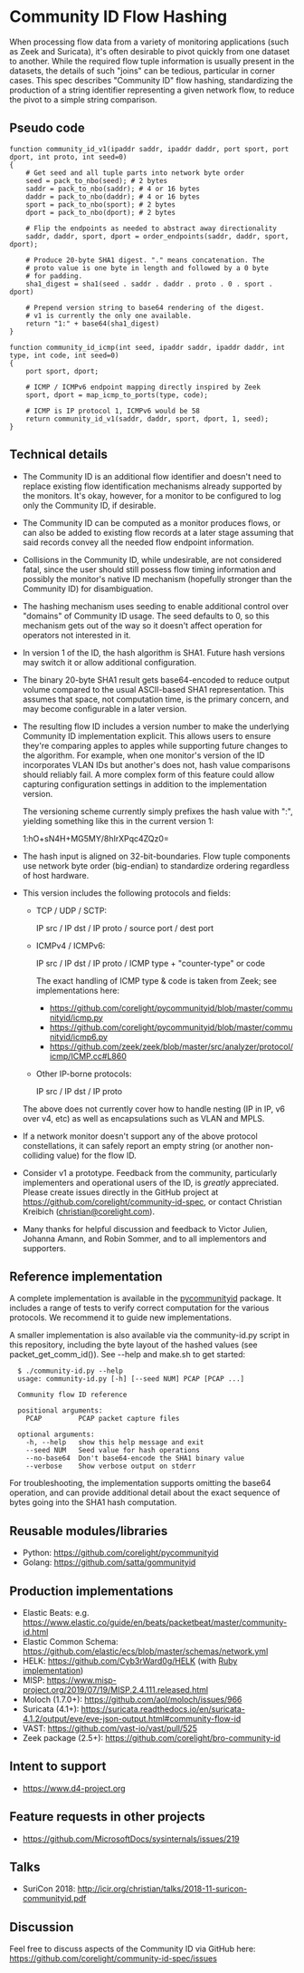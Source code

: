 Community ID Flow Hashing
=========================

When processing flow data from a variety of monitoring applications
(such as Zeek and Suricata), it's often desirable to pivot quickly
from one dataset to another. While the required flow tuple information
is usually present in the datasets, the details of such "joins" can
be tedious, particular in corner cases. This spec describes "Community
ID" flow hashing, standardizing the production of a string identifier
representing a given network flow, to reduce the pivot to a simple
string comparison.

Pseudo code
-----------

    function community_id_v1(ipaddr saddr, ipaddr daddr, port sport, port dport, int proto, int seed=0)
    {
        # Get seed and all tuple parts into network byte order
        seed = pack_to_nbo(seed); # 2 bytes
        saddr = pack_to_nbo(saddr); # 4 or 16 bytes
        daddr = pack_to_nbo(daddr); # 4 or 16 bytes
        sport = pack_to_nbo(sport); # 2 bytes
        dport = pack_to_nbo(dport); # 2 bytes

        # Flip the endpoints as needed to abstract away directionality
        saddr, daddr, sport, dport = order_endpoints(saddr, daddr, sport, dport);

        # Produce 20-byte SHA1 digest. "." means concatenation. The
        # proto value is one byte in length and followed by a 0 byte
        # for padding.
        sha1_digest = sha1(seed . saddr . daddr . proto . 0 . sport . dport)

        # Prepend version string to base64 rendering of the digest.
        # v1 is currently the only one available.
        return "1:" + base64(sha1_digest)
    }
    
    function community_id_icmp(int seed, ipaddr saddr, ipaddr daddr, int type, int code, int seed=0)
    {
        port sport, dport;

        # ICMP / ICMPv6 endpoint mapping directly inspired by Zeek
        sport, dport = map_icmp_to_ports(type, code);

        # ICMP is IP protocol 1, ICMPv6 would be 58
        return community_id_v1(saddr, daddr, sport, dport, 1, seed); 
    }


Technical details
-----------------

- The Community ID is an additional flow identifier and doesn't need to
  replace existing flow identification mechanisms already supported by
  the monitors. It's okay, however, for a monitor to be configured to
  log only the Community ID, if desirable.

- The Community ID can be computed as a monitor produces flows, or can
  also be added to existing flow records at a later stage assuming
  that said records convey all the needed flow endpoint information.

- Collisions in the Community ID, while undesirable, are not
  considered fatal, since the user should still possess flow timing
  information and possibly the monitor's native ID mechanism (hopefully
  stronger than the Community ID) for disambiguation.

- The hashing mechanism uses seeding to enable additional control over
  "domains" of Community ID usage. The seed defaults to 0, so this
  mechanism gets out of the way so it doesn't affect operation for
  operators not interested in it.

- In version 1 of the ID, the hash algorithm is SHA1. Future hash
  versions may switch it or allow additional configuration.

- The binary 20-byte SHA1 result gets base64-encoded to reduce output
  volume compared to the usual ASCII-based SHA1 representation. This
  assumes that space, not computation time, is the primary concern,
  and may become configurable in a later version.

- The resulting flow ID includes a version number to make the
  underlying Community ID implementation explicit. This allows users
  to ensure they're comparing apples to apples while supporting future
  changes to the algorithm. For example, when one monitor's version of
  the ID incorporates VLAN IDs but another's does not, hash value
  comparisons should reliably fail. A more complex form of this
  feature could allow capturing configuration settings in addition to
  the implementation version.

  The versioning scheme currently simply prefixes the hash value with
  "<version>:", yielding something like this in the current version 1:

  1:hO+sN4H+MG5MY/8hIrXPqc4ZQz0=

- The hash input is aligned on 32-bit-boundaries. Flow tuple
  components use network byte order (big-endian) to standardize
  ordering regardless of host hardware.

- This version includes the following protocols and fields:

  - TCP / UDP / SCTP:

    IP src / IP dst / IP proto / source port / dest port 

  - ICMPv4 / ICMPv6:

    IP src / IP dst / IP proto / ICMP type + "counter-type" or code

    The exact handling of ICMP type & code is taken from Zeek; see
    implementations here:

    - https://github.com/corelight/pycommunityid/blob/master/communityid/icmp.py
    - https://github.com/corelight/pycommunityid/blob/master/communityid/icmp6.py
    - https://github.com/zeek/zeek/blob/master/src/analyzer/protocol/icmp/ICMP.cc#L860

  - Other IP-borne protocols:

    IP src / IP dst / IP proto

  The above does not currently cover how to handle nesting (IP in IP,
  v6 over v4, etc) as well as encapsulations such as VLAN and MPLS.

- If a network monitor doesn't support any of the above protocol
  constellations, it can safely report an empty string (or another
  non-colliding value) for the flow ID.

- Consider v1 a prototype. Feedback from the community, particularly
  implementers and operational users of the ID, is _greatly_
  appreciated. Please create issues directly in the GitHub project at
  https://github.com/corelight/community-id-spec, or contact Christian
  Kreibich (christian@corelight.com).

- Many thanks for helpful discussion and feedback to Victor Julien,
  Johanna Amann, and Robin Sommer, and to all implementors and
  supporters.

Reference implementation
------------------------

A complete implementation is available in the
[pycommunityid](https://github.com/corelight/pycommunityid) package.
It includes a range of tests to verify correct computation for the
various protocols. We recommend it to guide new implementations.

A smaller implementation is also available via the community-id.py
script in this repository, including the byte layout of the hashed
values (see packet_get_comm_id()). See --help and make.sh to get
started:

```
  $ ./community-id.py --help
  usage: community-id.py [-h] [--seed NUM] PCAP [PCAP ...]

  Community flow ID reference

  positional arguments:
    PCAP         PCAP packet capture files

  optional arguments:
    -h, --help   show this help message and exit
    --seed NUM   Seed value for hash operations
    --no-base64  Don't base64-encode the SHA1 binary value
    --verbose    Show verbose output on stderr
```

For troubleshooting, the implementation supports omitting the base64
operation, and can provide additional detail about the exact sequence
of bytes going into the SHA1 hash computation.

Reusable modules/libraries
--------------------------

- Python: https://github.com/corelight/pycommunityid
- Golang: https://github.com/satta/gommunityid

Production implementations
--------------------------

- Elastic Beats: e.g. https://www.elastic.co/guide/en/beats/packetbeat/master/community-id.html
- Elastic Common Schema: https://github.com/elastic/ecs/blob/master/schemas/network.yml
- HELK: https://github.com/Cyb3rWard0g/HELK (with [Ruby implementation](https://github.com/Cyb3rWard0g/HELK/commit/e81a98a745a4d02acc9d346865aeb312b3ee599d#diff-81497c6343ac648c68637062cf1ba082))
- MISP: https://www.misp-project.org/2019/07/19/MISP.2.4.111.released.html
- Moloch (1.7.0+): https://github.com/aol/moloch/issues/966
- Suricata (4.1+): https://suricata.readthedocs.io/en/suricata-4.1.2/output/eve/eve-json-output.html#community-flow-id
- VAST: https://github.com/vast-io/vast/pull/525
- Zeek package (2.5+): https://github.com/corelight/bro-community-id

Intent to support
-----------------

- https://www.d4-project.org

Feature requests in other projects
----------------------------------

- https://github.com/MicrosoftDocs/sysinternals/issues/219

Talks
-----

- SuriCon 2018: http://icir.org/christian/talks/2018-11-suricon-communityid.pdf

Discussion
----------

Feel free to discuss aspects of the Community ID via GitHub here:
https://github.com/corelight/community-id-spec/issues
